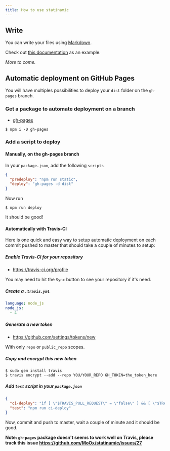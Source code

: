 ```yaml
---
title: How to use statinamic
---
```


## Write

You can write your files using
[Markdown](https://en.wikipedia.org/wiki/Markdown).

Check out
[this documentation](https://github.com/MoOx/statinamic/tree/master/demo/content)
as an example.

_More to come._

## Automatic deployment on GitHub Pages

You will have multiples possibilities to deploy your `dist` folder on the
`gh-pages` branch.

### Get a package to automate deployment on a branch

- [gh-pages](https://www.npmjs.com/package/gh-pages)

```console
$ npm i -D gh-pages
```

### Add a script to deploy

#### Manually, on the gh-pages branch

In your `package.json`, add the following `scripts`

```json
{
  "predeploy": "npm run static",
  "deploy": "gh-pages -d dist"
}
```

Now run

```console
$ npm run deploy
```

It should be good!

#### Automatically with Travis-CI

Here is one quick and easy way to setup automatic deployment on each commit
pushed to master that should take a couple of minutes to setup:

##### Enable Travis-CI for your repository

- https://travis-ci.org/profile

You may need to hit the `Sync` button to see your repository if it's need.

##### Create a `.travis.yml`

```yml
language: node_js
node_js:
  - 4
```

##### Generate a new token

- https://github.com/settings/tokens/new

With only `repo` or `public_repo` scopes.

##### Copy and encrypt this new token

```console
$ sudo gem install travis
$ travis encrypt --add --repo YOU/YOUR_REPO GH_TOKEN=the_token_here
```

##### Add `test` script in your `package.json`

```json
{
  "ci-deploy": "if [ \"$TRAVIS_PULL_REQUEST\" = \"false\" ] && [ \"$TRAVIS_BRANCH\" = \"master\" ]; then gh-pages -d dist; fi;",
  "test": "npm run ci-deploy"
}
```

Now, commit and push to master, wait a couple of minute and it should be good.

**Note: `gh-pages` package doesn't seems to work well on Travis, please track this
issue https://github.com/MoOx/statinamic/issues/27**
